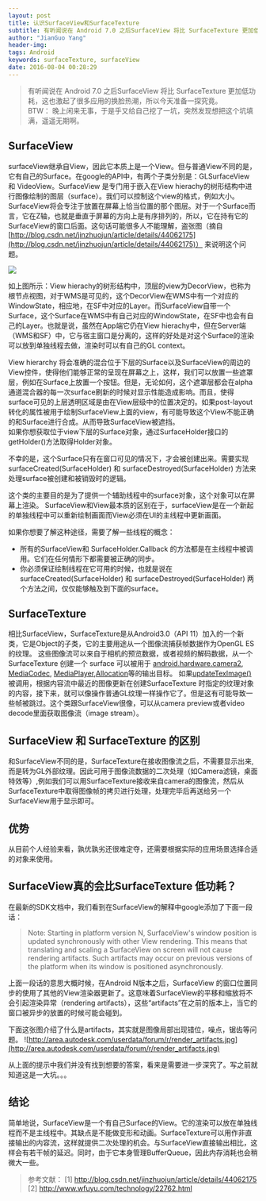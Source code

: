 ```yaml
---
layout: post
title: 认识SurfaceView和SurfaceTexture
subtitle: 有听闻说在 Android 7.0 之后SurfaceView 将比 SurfaceTexture 更加低功耗，这也激起了很多应用的换脸热潮，所以今天准备一探究竟。
author: "JianGuo Yang"
header-img:
tags: Android
keywords: surfaceTexture, surfaceView
date: 2016-08-04 00:28:29
---
```



>有听闻说在 Android 7.0 之后SurfaceView 将比 SurfaceTexture 更加低功耗，这也激起了很多应用的换脸热潮，所以今天准备一探究竟。  
BTW： 晚上闲来无事，于是乎又给自己挖了一坑，突然发现想把这个坑填满，遥遥无期啊。

## SurfaceView
surfaceView继承自View，因此它本质上是一个View。但与普通View不同的是，它有自己的Surface。在google的API中，有两个子类分别是：GLSurfaceView 和 VideoView。SurfaceView 是专门用于嵌入在View hierachy的树形结构中进行图像绘制的图层（surface）。我们可以控制这个view的格式，例如大小。SurfaceView将会专注于放置在屏幕上恰当位置的那个图层。对于一个Surface而言，它在Z轴，也就是垂直于屏幕的方向上是有序排列的，所以，它在持有它的SurfaceView的窗口后面。这句话可能很多人不能理解，盗张图（摘自[http://blog.csdn.net/jinzhuojun/article/details/44062175](http://blog.csdn.net/jinzhuojun/article/details/44062175)） 来说明这个问题。

![](http://img.blog.csdn.net/20150304164219975?watermark/2/text/aHR0cDovL2Jsb2cuY3Nkbi5uZXQvamluemh1b2p1bg==/font/5a6L5L2T/fontsize/400/fill/I0JBQkFCMA==/dissolve/70/gravity/SouthEast)

如上图所示：View hierachy的树形结构中，顶层的view为DecorView，也称为根节点视图，对于WMS是可见的，这个DecorView在WMS中有一个对应的WindowState，相应地，在SF中对应的Layer。而SurfaceView自带一个Surface，这个Surface在WMS中有自己对应的WindowState，在SF中也会有自己的Layer。也就是说，虽然在App端它仍在View hierachy中，但在Server端（WMS和SF）中，它与宿主窗口是分离的，这样的好处是对这个Surface的渲染可以放到单独线程去做，渲染时可以有自己的GL context。

View hierarchy 将会准确的混合位于下层的Surface以及SurfaceView的周边的View控件，使得他们能够正常的呈现在屏幕之上，这样，我们可以放置一些遮罩层，例如在Surface上放置一个按钮。但是，无论如何，这个遮罩层都会在alpha通道混合器的每一次surface刷新的时候对显示性能造成影响。而且，使得surface可见的上层透明区域是由在View层级中的位置决定的。如果post-layout 转化的属性被用于绘制SurfaceView上面的view，有可能导致这个View不能正确的和Surface进行合成。从而导致SurfaceView被遮挡。  
如果你想获取位于view下层的Surface对象，通过SurfaceHolder接口的getHolder()方法取得Holder对象。

不幸的是，这个Surface只有在窗口可见的情况下，才会被创建出来。需要实现surfaceCreated(SurfaceHolder) 和 surfaceDestroyed(SurfaceHolder) 方法来处理surface被创建和被销毁时的逻辑。

这个类的主要目的是为了提供一个辅助线程中的surface对象，这个对象可以在屏幕上渲染。 SurfaceView和View最本质的区别在于，surfaceView是在一个新起的单独线程中可以重新绘制画面而View必须在UI的主线程中更新画面。

如果你想要了解这种途径，需要了解一些线程的概念：

* 所有的SurfaceView和 SurfaceHolder.Callback 的方法都是在主线程中被调用。它们在任何情形下都需要被正确的同步。
* 你必须保证绘制线程在它可用的时候，也就是说在surfaceCreated(SurfaceHolder) 和 surfaceDestroyed(SurfaceHolder)  两个方法之间，仅仅能够触及到下面的surface。


## SurfaceTexture
相比SurfaceView，SurfaceTexture是从Android3.0（API 11）加入的一个新类，它是Object的子类，它的主要用途从一个图像流捕获帧数据作为OpenGL ES的纹理。
这些图像流可以来自于相机的预览数据，或者视频的解码数据，从一个SurfaceTexture 创建一个 surface 可以被用于 [android.hardware.camera2](https://developer.android.com/reference/android/hardware/camera2/package-summary.html), [MediaCodec](https://developer.android.com/reference/android/media/MediaCodec.html), [MediaPlayer](https://developer.android.com/reference/android/media/MediaPlayer.html),[Allocation](https://developer.android.com/reference/android/renderscript/Allocation.html)等的输出目标。
如果[updateTexImage()](https://developer.android.com/reference/android/graphics/SurfaceTexture.html#updateTexImage()) 被调用，根据内容流中最近的图像更新在创建SurfaceTexture 时指定的纹理对象的内容，接下来，就可以像操作普通GL纹理一样操作它了。但是这有可能导致一些帧被跳过。这个类跟SurfaceView很像，可以从camera preview或者video decode里面获取图像流（image stream）。

## SurfaceView 和 SurfaceTexture 的区别

和SurfaceView不同的是，SurfaceTexture在接收图像流之后，不需要显示出来,而是转为GL外部纹理。因此可用于图像流数据的二次处理（如Camera滤镜，桌面特效等）,例如我们可以用SurfaceTexture接收来自camera的图像流，然后从SurfaceTexture中取得图像帧的拷贝进行处理，处理完毕后再送给另一个SurfaceView用于显示即可。

## 优势
从目前个人经验来看，孰优孰劣还很难定夺，还需要根据实际的应用场景选择合适的对象来使用。

## SurfaceView真的会比SurfaceTexture 低功耗？
在最新的SDK文档中，我们看到在SurfaceView的解释中google添加了下面一段话：

> Note: Starting in platform version N, SurfaceView's window position is updated synchronously with other View rendering. This means that translating and scaling a SurfaceView on screen will not cause rendering artifacts. Such artifacts may occur on previous versions of the platform when its window is positioned asynchronously.

上面一段话的意思大概时候，在Android N版本之后，SurfaceView 的窗口位置同步的使用了其他的View渲染器更新了。这意味着SurfaceView的平移和缩放将不会引起渲染异常（rendering artifacts），这些“artifacts”在之前的版本上，当它的窗口被异步的放置的时候可能会碰到。

下面这张图介绍了什么是artifacts，其实就是图像局部出现错位，噪点，锯齿等问题。
![http://area.autodesk.com/userdata/forum/r/render_artifacts.jpg](http://area.autodesk.com/userdata/forum/r/render_artifacts.jpg)

从上面的提示中我们并没有找到想要的答案，看来是需要进一步深究了。写之前就知道这是一大坑。。。

## 结论
简单地说，SurfaceView是一个有自己Surface的View。它的渲染可以放在单独线程而不是主线程中。其缺点是不能做变形和动画。SurfaceTexture可以用作非直接输出的内容流，这样就提供二次处理的机会。与SurfaceView直接输出相比，这样会有若干帧的延迟。同时，由于它本身管理BufferQueue，因此内存消耗也会稍微大一些。

> 参考文献：
[1] http://blog.csdn.net/jinzhuojun/article/details/44062175
[2] http://www.wfuyu.com/technology/22762.html
